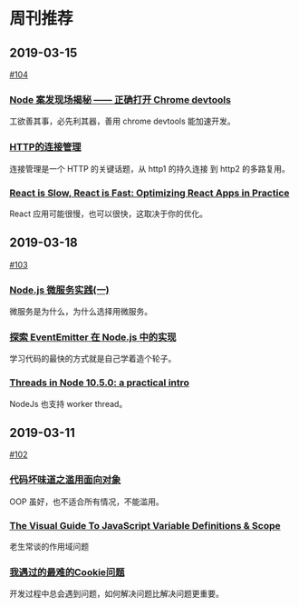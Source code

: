 # 周刊推荐

## 2019-03-15

[#104](https://github.com/CtripFE/fe-weekly/issues/104)

### [Node 案发现场揭秘 —— 正确打开 Chrome devtools](https://zhuanlan.zhihu.com/p/60174870)

工欲善其事，必先利其器，善用 chrome devtools 能加速开发。

### [HTTP的连接管理](https://github.com/Pines-Cheng/blog/issues/42)

连接管理是一个 HTTP 的关键话题，从 http1 的持久连接 到 http2 的多路复用。

### [React is Slow, React is Fast: Optimizing React Apps in Practice](https://medium.com/dailyjs/react-is-slow-react-is-fast-optimizing-react-apps-in-practice-394176a11fba)

React 应用可能很慢，也可以很快，这取决于你的优化。

## 2019-03-18

[#103](https://github.com/CtripFE/fe-weekly/issues/103)

### [Node.js 微服务实践(一) ](https://mp.weixin.qq.com/s/1hJnshUvtZdlzq1Dsp2Ogw)

微服务是为什么，为什么选择用微服务。

### [ 探索 EventEmitter 在 Node.js 中的实现](https://juejin.im/post/5c6f7342f265da2de04ab9ca)

学习代码的最快的方式就是自己学着造个轮子。

### [Threads in Node 10.5.0: a practical intro](https://medium.com/dailyjs/threads-in-node-10-5-0-a-practical-intro-3b85a0a3c953)

NodeJs 也支持 worker thread。

## 2019-03-11

[#102](https://github.com/CtripFE/fe-weekly/issues/102)

### [代码坏味道之滥用面向对象](https://juejin.im/post/5c8121c26fb9a04a0956d3d5)

OOP 虽好，也不适合所有情况，不能滥用。

### [The Visual Guide To JavaScript Variable Definitions & Scope](https://medium.com/@js_tut/the-visual-guide-to-javascript-variable-definitions-scope-abfb86edad)

老生常谈的作用域问题

### [我遇过的最难的Cookie问题](https://mp.weixin.qq.com/s/UxySd528XMxsyD7GBC96EQ)

开发过程中总会遇到问题，如何解决问题比解决问题更重要。
